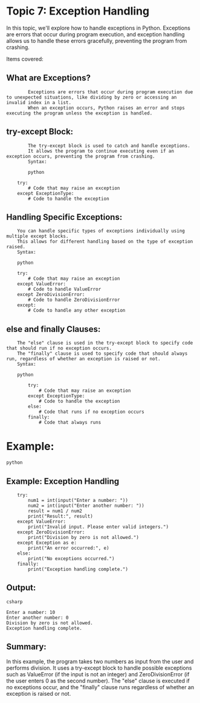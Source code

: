 # Topic 7: Exception Handling

In this topic, we'll explore how to handle exceptions in Python. Exceptions are errors that occur during program execution, and exception handling allows us to handle these errors gracefully, preventing the program from crashing.

Items covered:

   ##  What are Exceptions?
            Exceptions are errors that occur during program execution due to unexpected situations, like dividing by zero or accessing an invalid index in a list.
            When an exception occurs, Python raises an error and stops executing the program unless the exception is handled.

   ## try-except Block:
            The try-except block is used to catch and handle exceptions.
            It allows the program to continue executing even if an exception occurs, preventing the program from crashing.
            Syntax:
    
            python
    
        try:
            # Code that may raise an exception
        except ExceptionType:
            # Code to handle the exception

## Handling Specific Exceptions:

        You can handle specific types of exceptions individually using multiple except blocks.
        This allows for different handling based on the type of exception raised.
        Syntax:
    
        python
    
        try:
            # Code that may raise an exception
        except ValueError:
            # Code to handle ValueError
        except ZeroDivisionError:
            # Code to handle ZeroDivisionError
        except:
            # Code to handle any other exception

## else and finally Clauses:

        The "else" clause is used in the try-except block to specify code that should run if no exception occurs.
        The "finally" clause is used to specify code that should always run, regardless of whether an exception is raised or not.
        Syntax:
    
        python
    
            try:
                # Code that may raise an exception
            except ExceptionType:
                # Code to handle the exception
            else:
                # Code that runs if no exception occurs
            finally:
                # Code that always runs

# Example:

    python

  ## Example: Exception Handling
    
        try:
            num1 = int(input("Enter a number: "))
            num2 = int(input("Enter another number: "))
            result = num1 / num2
            print("Result:", result)
        except ValueError:
            print("Invalid input. Please enter valid integers.")
        except ZeroDivisionError:
            print("Division by zero is not allowed.")
        except Exception as e:
            print("An error occurred:", e)
        else:
            print("No exceptions occurred.")
        finally:
            print("Exception handling complete.")
    
  ## Output:
    
    csharp
    
    Enter a number: 10
    Enter another number: 0
    Division by zero is not allowed.
    Exception handling complete.

## Summary:
   In this example, the program takes two numbers as input from the user and performs division. 
   It uses a try-except block to handle possible exceptions such as ValueError (if the input is not an integer) and ZeroDivisionError (if the user enters 0 as the second number).
   The "else" clause is executed if no exceptions occur, and the "finally" clause runs regardless of whether an exception is raised or not.
